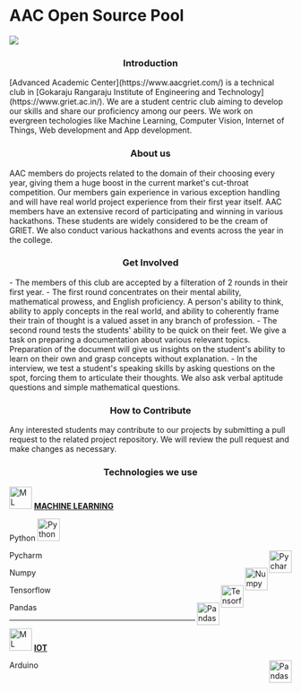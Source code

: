 <h1>AAC Open Source Pool</h1>
<img src="https://imgur.com/3ct1eKF">

<h3 align="center">Introduction</h3>
[Advanced Academic Center](https://www.aacgriet.com/) is a technical club in [Gokaraju Rangaraju Institute of Engineering and Technology](https://www.griet.ac.in/). We are a student centric club aiming to develop our skills and share our proficiency among our peers. We work on evergreen techologies like Machine Learning, Computer Vision, Internet of Things, Web development and App development.

<h3 align="center">About us</h3>
AAC members do projects related to the domain of their choosing every year, giving them a huge boost in the current market's cut-throat competition. Our members gain experience in various exception handling and will have real world project experience from their first year itself. AAC members have an extensive record of participating and winning in various hackathons. These students are widely considered to be the cream of GRIET. We also conduct various hackathons and events across the year in the college. 

<h3 align="center">Get Involved</h3>
- The members of this club are accepted by a filteration of 2 rounds in their first year.
- The first round concentrates on their mental ability, mathematical prowess, and English proficiency. A person's ability to think, ability to apply concepts in the real world, and ability to coherently frame their train of thought is a valued asset in any branch of profession.
- The second round tests the students' ability to be quick on their feet. We give a task on preparing a documentation about various relevant topics. Preparation of the document will give us insights on the student's ability to learn on their own and grasp concepts without explanation.
- In the interview, we test a student's speaking skills by asking questions on the spot, forcing them to articulate their thoughts. We also ask verbal aptitude questions and simple mathematical questions.

<h3 align="center">How to Contribute</h3>
Any interested students may contribute to our projects by submitting a pull request to the related project repository. We will review the pull request and make changes as necessary. 
<h3 align="center">Technologies we use</h3>

<p>
<img src="https://seeklogo.com/images/B/brain-logo-085FB58CDA-seeklogo.com.png" width="40px" height="40px" alt="ML"/> <b><u>MACHINE LEARNING</u></b>
</p>
<p align="left">
Python <img src="https://upload.wikimedia.org/wikipedia/commons/thumb/c/c3/Python-logo-notext.svg/1869px-Python-logo-notext.svg.png" alt="Python" width="40px" height="40px">
</p>
<p align="left">
Pycharm <img src="https://upload.wikimedia.org/wikipedia/commons/thumb/1/1d/PyCharm_Icon.svg/2048px-PyCharm_Icon.svg.png" alt="Pycharm" width="40px" height="40px" align="right">
</p>
<p align="left">
Numpy <img src="https://user-images.githubusercontent.com/50221806/86498201-a8bd8680-bd39-11ea-9d08-66b610a8dc01.png" alt="Numpy" width="40px" height="40px" align="right">
</p>
<p align="left">
Tensorflow <img src="https://upload.wikimedia.org/wikipedia/commons/thumb/2/2d/Tensorflow_logo.svg/1915px-Tensorflow_logo.svg.png" alt="Tensorflow" width="40px" height="40px" align="right">
</p>
<p align="left">
Pandas <img src="https://seeklogo.com/images/P/pandas-logo-776F6D45BB-seeklogo.com.png" alt="Pandas" width="40px" height="40px" align="right">
</p>
<hr>
<p>
<img src="https://cdn-icons-png.flaticon.com/512/2808/2808331.png" width="40px" height="40px" alt="ML"/> <b><u>IOT</u></b>
</p>
<p align="left">
Arduino <img src="https://upload.wikimedia.org/wikipedia/commons/8/87/Arduino_Logo.svg" alt="Pandas" width="40px" height="40px" align="right">
</p>
